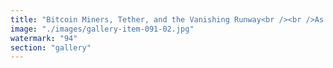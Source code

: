 ```yaml
---
title: "Bitcoin Miners, Tether, and the Vanishing Runway<br /><br />As Bitcoin miners tune their strategies in sync with Tether's expanding influence, a subtle countdown shapes the landscape. Every block etched, every stablecoin minted—the illusion of limitless runway grows thinner.<br /><br />Operational margins, no longer insulated by narrative, face a relentless clock. Stablecoins once buoyed liquidity, but now tethered flows echo uncertainty rather than promise. Miners, caught between the cost of power and the gravity of price, find time compressing as market structure shifts beneath their feet.<br /><br />The question is no longer just about solvency, but about adaptability:<br />- Who recalibrates fastest as the spiral tightens?<br />- What happens when the runway dwindles not to zero, but to a singular moment of phase shift?<br /><br />For miners and tethered markets alike, survival will depend not on rigidity, but on resonance with entropy itself."
image: "./images/gallery-item-091-02.jpg"
watermark: "94"
section: "gallery"
---
```

